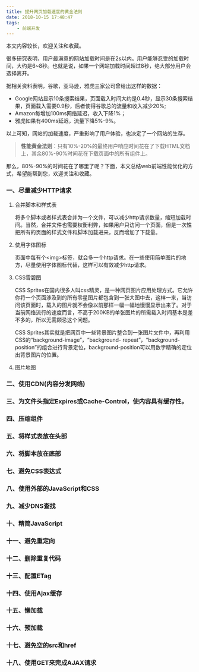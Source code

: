 ```yaml
---
title: 提升网页加载速度的黄金法则
date: 2018-10-15 17:48:47
tags:
    - 前端开发
---
```


本文内容较长，欢迎关注和收藏。

很多研究表明，用户最满意的网站加载时间是在2s以内。用户能够忍受的加载时间，大约是6~8秒。也就是说，如果一个网站加载时间超过8秒，绝大部分用户会选择离开。
    
据相关资料表明，谷歌，亚马逊，雅虎三家公司曾给出这样的数据：
  - Google网站显示10条搜索结果，页面载入时间大约是0.4秒，显示30条搜索结果，页面载入需要0.9秒，后者使得谷歌总的流量和收入减少20%;
  - Amazon每增加100ms网络延迟，收入下降1%；
  - 雅虎如果有400ms延迟，流量下降5%-9%。

以上可知，网站的加载速度，严重影响了用户体验，也决定了一个网站的生存。

> **性能黄金法则**：只有10%-20%的最终用户响应时间花在了下载HTML文档上，其余80%-90%时间花在下载页面中的所有组件上。


那么，80%-90%的时间花在了哪里了呢？下面，本文总结web前端性能优化的方式，希望能帮到您，欢迎关注和收藏。

### 一、尽量减少HTTP请求
1. 合并脚本和样式表

    将多个脚本或者样式表合并为一个文件，可以减少http请求数量，缩短加载时间。当然，合并文件也需要权衡利弊，如果用户只访问一个页面，但是一次性把所有的页面的样式文件和脚本加载进来，反而增加了下载量。

2. 使用字体图标

    页面中每有个<img\>标签，就会多一个http请求。在一些使用简单图片的地方，尽量使用字体图标代替，这样可以有效减少http请求。

3. CSS雪碧图

    CSS Sprites在国内很多人叫css精灵，是一种网页图片应用处理方式。它允许你将一个页面涉及到的所有零星图片都包含到一张大图中去，这样一来，当访问该页面时，载入的图片就不会像以前那样一幅一幅地慢慢显示出来了。对于当前网络流行的速度而言，不高于200KB的单张图片的所需载入时间基本是差不多的，所以无需顾忌这个问题。

    CSS Sprites其实就是把网页中一些背景图片整合到一张图片文件中，再利用CSS的“background-image”，“background- repeat”，“background-position”的组合进行背景定位，background-position可以用数字精确的定位出背景图片的位置。

4. 图片地图
### 二、使用CDN(内容分发网络)
### 三、为文件头指定Expires或Cache-Control，使内容具有缓存性。
### 四、压缩组件
### 五、将样式表放在头部
### 六、将脚本放在底部
### 七、避免CSS表达式
### 八、使用外部的JavaScript和CSS
### 九、减少DNS查找
### 十、精简JavaScript
### 十一、避免重定向
### 十二、删除重复代码
### 十三、配置ETag
### 十四、使用Ajax缓存
### 十五、懒加载
### 十六、预加载
### 十七、避免空的src和href
### 十八、使用GET来完成AJAX请求